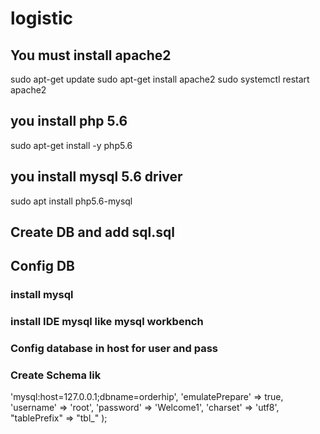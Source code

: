 # logistic
## You must install apache2 
sudo apt-get update
sudo apt-get install apache2
sudo systemctl restart apache2
## you install php 5.6
sudo apt-get install -y php5.6
## you install mysql 5.6 driver 
sudo apt install php5.6-mysql
## Create DB and add sql.sql 
## Config DB
### install mysql 
### install IDE mysql like mysql workbench 
### Config database in host for user and pass 
### Create Schema lik
<?php
return array(
	'connectionString' => 'mysql:host=127.0.0.1;dbname=orderhip',
	'emulatePrepare' => true,
	'username' => 'root',
	'password' => 'Welcome1',
	'charset' => 'utf8',
	"tablePrefix" => "tbl_"
);
